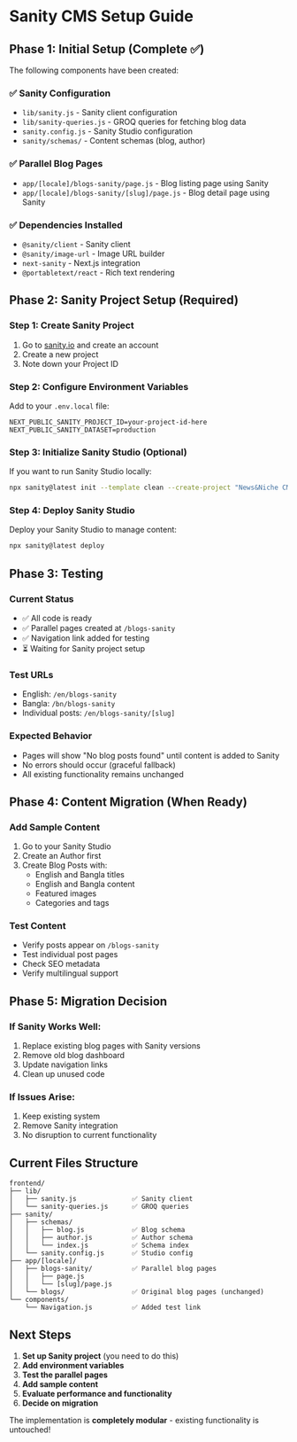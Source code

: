 # Sanity CMS Setup Guide

## Phase 1: Initial Setup (Complete ✅)

The following components have been created:

### ✅ Sanity Configuration
- `lib/sanity.js` - Sanity client configuration
- `lib/sanity-queries.js` - GROQ queries for fetching blog data
- `sanity.config.js` - Sanity Studio configuration
- `sanity/schemas/` - Content schemas (blog, author)

### ✅ Parallel Blog Pages
- `app/[locale]/blogs-sanity/page.js` - Blog listing page using Sanity
- `app/[locale]/blogs-sanity/[slug]/page.js` - Blog detail page using Sanity

### ✅ Dependencies Installed
- `@sanity/client` - Sanity client
- `@sanity/image-url` - Image URL builder
- `next-sanity` - Next.js integration
- `@portabletext/react` - Rich text rendering

## Phase 2: Sanity Project Setup (Required)

### Step 1: Create Sanity Project
1. Go to [sanity.io](https://sanity.io) and create an account
2. Create a new project
3. Note down your Project ID

### Step 2: Configure Environment Variables
Add to your `.env.local` file:
```
NEXT_PUBLIC_SANITY_PROJECT_ID=your-project-id-here
NEXT_PUBLIC_SANITY_DATASET=production
```

### Step 3: Initialize Sanity Studio (Optional)
If you want to run Sanity Studio locally:
```bash
npx sanity@latest init --template clean --create-project "News&Niche CMS" --dataset production
```

### Step 4: Deploy Sanity Studio
Deploy your Sanity Studio to manage content:
```bash
npx sanity@latest deploy
```

## Phase 3: Testing

### Current Status
- ✅ All code is ready
- ✅ Parallel pages created at `/blogs-sanity`
- ✅ Navigation link added for testing
- ⏳ Waiting for Sanity project setup

### Test URLs
- English: `/en/blogs-sanity`
- Bangla: `/bn/blogs-sanity`
- Individual posts: `/en/blogs-sanity/[slug]`

### Expected Behavior
- Pages will show "No blog posts found" until content is added to Sanity
- No errors should occur (graceful fallback)
- All existing functionality remains unchanged

## Phase 4: Content Migration (When Ready)

### Add Sample Content
1. Go to your Sanity Studio
2. Create an Author first
3. Create Blog Posts with:
   - English and Bangla titles
   - English and Bangla content
   - Featured images
   - Categories and tags

### Test Content
- Verify posts appear on `/blogs-sanity`
- Test individual post pages
- Check SEO metadata
- Verify multilingual support

## Phase 5: Migration Decision

### If Sanity Works Well:
1. Replace existing blog pages with Sanity versions
2. Remove old blog dashboard
3. Update navigation links
4. Clean up unused code

### If Issues Arise:
1. Keep existing system
2. Remove Sanity integration
3. No disruption to current functionality

## Current Files Structure

```
frontend/
├── lib/
│   ├── sanity.js              ✅ Sanity client
│   └── sanity-queries.js      ✅ GROQ queries
├── sanity/
│   ├── schemas/
│   │   ├── blog.js            ✅ Blog schema
│   │   ├── author.js          ✅ Author schema
│   │   └── index.js           ✅ Schema index
│   └── sanity.config.js       ✅ Studio config
├── app/[locale]/
│   ├── blogs-sanity/          ✅ Parallel blog pages
│   │   ├── page.js
│   │   └── [slug]/page.js
│   └── blogs/                 ✅ Original blog pages (unchanged)
└── components/
    └── Navigation.js          ✅ Added test link
```

## Next Steps

1. **Set up Sanity project** (you need to do this)
2. **Add environment variables**
3. **Test the parallel pages**
4. **Add sample content**
5. **Evaluate performance and functionality**
6. **Decide on migration**

The implementation is **completely modular** - existing functionality is untouched! 